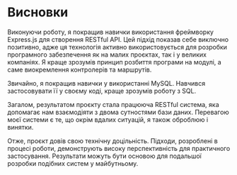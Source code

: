 # Висновки

Виконуючи роботу, я покращив навички використання 
фреймворку Express.js для створення RESTful API. Цей підхід показав себе 
виключно позитивно, адже ця технологія активно використовується для розробки
програмного забезпечення як на малих проєктах, так і у великих компаніях.
Я краще зрозумів принцип розбиття програми на модулі, а саме виокремлення 
контролерів та маршрутів.

Звичайно, я покращив навички у використанні MySQL. Навчився застосовувати 
її у своєму коді, краще зрозумів роботу з SQL.

Загалом, результатом проєкту стала працююча RESTful система, яка допомагає
нам взаємодіяти з двома сутностями бази даних. Перевагою моєї системи є те,
що окрім вдалих ситуацій, я також оброблюю і винятки.

Отже, проєкт довів свою технічну доцільність. Підходи, розроблені в процесі 
роботи, демонструють високу перспективність для практичного застосування. 
Результати можуть бути основою для подальшої розробки подібних систем у 
майбутньому.

